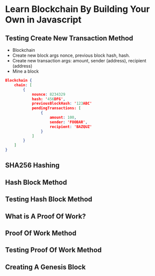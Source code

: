 # Learn Blockchain By Building Your Own in Javascript

## Testing Create New Transaction Method
- Blockchain
- Create new block args nonce, previous block hash, hash.
- Create new transaction args: amount, sender (address), recipient (address)
- Mine a block

```json
Blockchain {
	chain: [
		{
			nounce: 8234329
			hash: '456DFG',
			previousBlockHash: '123ABC'
			pendingTransactions: [
				{
					amount: 100,
					sender: 'FOOBAR',
					recipient: 'BAZQUZ'
				}
			]
		}
	]
}

```

## SHA256 Hashing

## Hash Block Method

## Testing Hash Block Method

## What is A Proof Of Work?

## Proof Of Work Method

## Testing Proof Of Work Method

## Creating A Genesis Block

